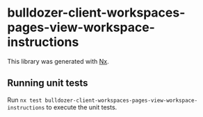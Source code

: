# bulldozer-client-workspaces-pages-view-workspace-instructions

This library was generated with [Nx](https://nx.dev).

## Running unit tests

Run `nx test bulldozer-client-workspaces-pages-view-workspace-instructions` to execute the unit tests.
